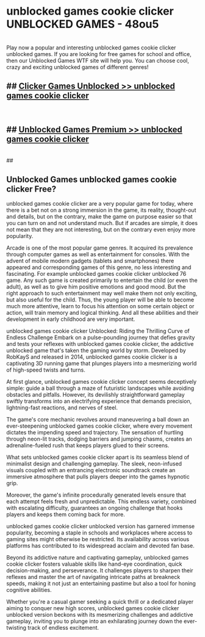 # unblocked games cookie clicker  UNBLOCKED GAMES - 48ou5 <br>
<br>
Play now a popular and interesting unblocked games cookie clicker unblocked games. If you are looking for free games for school and office, then our Unblocked Games WTF site will help you. You can choose cool, crazy and exciting unblocked games of different genres!


## ##  [Clicker Games Unblocked >> unblocked games cookie clicker](http://freeplayer.one?title=unblocked_games_cookie_clicker&ref=UG)
  <br>

##  ## [Unblocked Games Premium >> unblocked games cookie clicker](http://freeplayer.one?title=unblocked_games_cookie_clicker&ref=UG)
  <br>
  ##



## Unblocked Games unblocked games cookie clicker Free?

unblocked games cookie clicker are a very popular game for today, where there is a bet not on a strong immersion in the game, its reality, thought-out and details, but on the contrary, make the game on purpose easier so that you can turn on and not understand much. But if arcades are simple, it does not mean that they are not interesting, but on the contrary even enjoy more popularity.

Arcade is one of the most popular game genres. It acquired its prevalence through computer games as well as entertainment for consoles. With the advent of mobile modern gadgets (tablets and smartphones) there appeared and corresponding games of this genre, no less interesting and fascinating. For example unblocked games cookie clicker unblocked 76 game. Any such game is created primarily to entertain the child (or even the adult), as well as to give him positive emotions and good mood. But the right approach to such entertainment may well make them not only exciting, but also useful for the child. Thus, the young player will be able to become much more attentive, learn to focus his attention on some certain object or action, will train memory and logical thinking. And all these abilities and their development in early childhood are very important.

unblocked games cookie clicker Unblocked: Riding the Thrilling Curve of Endless Challenge
Embark on a pulse-pounding journey that defies gravity and tests your reflexes with unblocked games cookie clicker, the addictive unblocked game that's taken the gaming world by storm. Developed by RobKayS and released in 2014, unblocked games cookie clicker is a captivating 3D running game that plunges players into a mesmerizing world of high-speed twists and turns.

At first glance, unblocked games cookie clicker concept seems deceptively simple: guide a ball through a maze of futuristic landscapes while avoiding obstacles and pitfalls. However, its devilishly straightforward gameplay swiftly transforms into an electrifying experience that demands precision, lightning-fast reactions, and nerves of steel.

The game's core mechanic revolves around maneuvering a ball down an ever-steepening unblocked games cookie clicker, where every movement dictates the impending speed and trajectory. The sensation of hurtling through neon-lit tracks, dodging barriers and jumping chasms, creates an adrenaline-fueled rush that keeps players glued to their screens.

What sets unblocked games cookie clicker apart is its seamless blend of minimalist design and challenging gameplay. The sleek, neon-infused visuals coupled with an entrancing electronic soundtrack create an immersive atmosphere that pulls players deeper into the games hypnotic grip.

Moreover, the game's infinite procedurally generated levels ensure that each attempt feels fresh and unpredictable. This endless variety, combined with escalating difficulty, guarantees an ongoing challenge that hooks players and keeps them coming back for more.

unblocked games cookie clicker unblocked version has garnered immense popularity, becoming a staple in schools and workplaces where access to gaming sites might otherwise be restricted. Its availability across various platforms has contributed to its widespread acclaim and devoted fan base.

Beyond its addictive nature and captivating gameplay, unblocked games cookie clicker fosters valuable skills like hand-eye coordination, quick decision-making, and perseverance. It challenges players to sharpen their reflexes and master the art of navigating intricate paths at breakneck speeds, making it not just an entertaining pastime but also a tool for honing cognitive abilities.

Whether you're a casual gamer seeking a quick thrill or a dedicated player aiming to conquer new high scores, unblocked games cookie clicker unblocked version beckons with its mesmerizing challenges and addictive gameplay, inviting you to plunge into an exhilarating journey down the ever-twisting track of endless excitement.